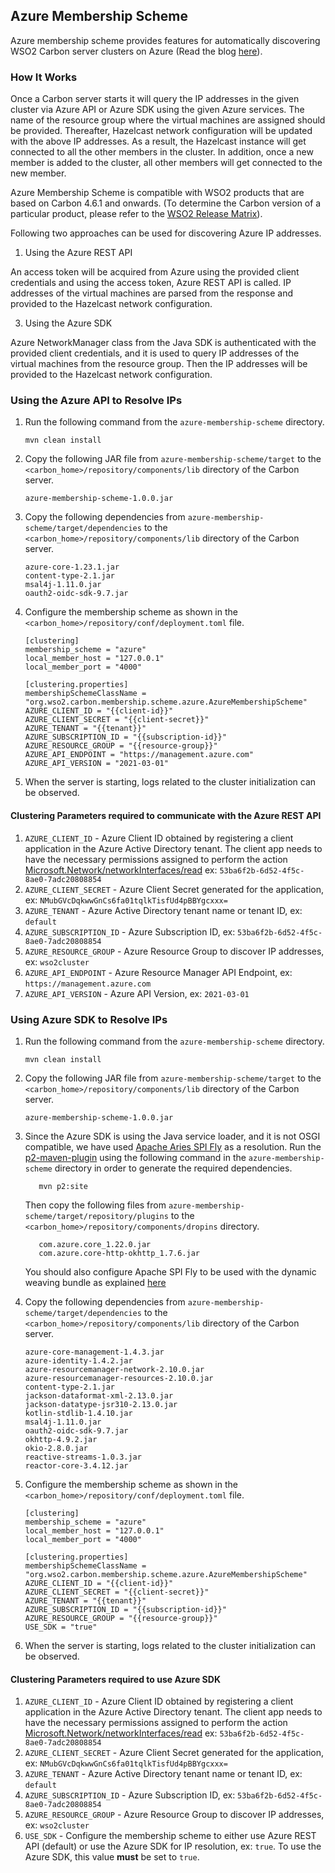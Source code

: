 ## Azure Membership Scheme

Azure membership scheme provides features for automatically discovering WSO2 Carbon server clusters on Azure (Read the blog [here](https://towardsdev.com/running-wso2-products-on-azure-with-azure-membership-scheme-3175113d8e10)).

### How It Works

Once a Carbon server starts it will query the IP addresses in the given cluster via Azure API or Azure SDK using the
given Azure services. The name of the resource group where the virtual machines are assigned should be provided.
Thereafter, Hazelcast network configuration will be updated with the above IP addresses. As a result, the Hazelcast
instance will get connected to all the other members in the cluster. In addition, once a new member is added to the
cluster, all other members will get connected to the new member.

Azure Membership Scheme is compatible with WSO2 products that are based on Carbon 4.6.1 and onwards. (To determine the
Carbon version of a particular product, please refer to
the [WSO2 Release Matrix](http://wso2.com/products/carbon/release-matrix/)).

Following two approaches can be used for discovering Azure IP addresses.

1. Using the Azure REST API

An access token will be acquired from Azure using the provided client credentials and using the access token, Azure REST
API is called. IP addresses of the virtual machines are parsed from the response and provided to the Hazelcast network
configuration.

3. Using the Azure SDK

Azure NetworkManager class from the Java SDK is authenticated with the provided client credentials, and it is used to
query IP addresses of the virtual machines from the resource group. Then the IP addresses will be provided to the
Hazelcast network configuration.

### Using the Azure API to Resolve IPs

1. Run the following command from the `azure-membership-scheme` directory.
   ```
   mvn clean install
   ```

2. Copy the following JAR file from `azure-membership-scheme/target` to the `<carbon_home>/repository/components/lib`
   directory of the Carbon server.
   ```
   azure-membership-scheme-1.0.0.jar
   ```

3. Copy the following dependencies from `azure-membership-scheme/target/dependencies` to the `<carbon_home>/repository/components/lib` directory of the Carbon server.
   ```
   azure-core-1.23.1.jar
   content-type-2.1.jar
   msal4j-1.11.0.jar
   oauth2-oidc-sdk-9.7.jar
   ```

4. Configure the membership scheme as shown in the `<carbon_home>/repository/conf/deployment.toml` file.

   ```
   [clustering]
   membership_scheme = "azure"
   local_member_host = "127.0.0.1"
   local_member_port = "4000"
      
   [clustering.properties]
   membershipSchemeClassName = "org.wso2.carbon.membership.scheme.azure.AzureMembershipScheme"
   AZURE_CLIENT_ID = "{{client-id}}"
   AZURE_CLIENT_SECRET = "{{client-secret}}"
   AZURE_TENANT = "{{tenant}}"
   AZURE_SUBSCRIPTION_ID = "{{subscription-id}}"
   AZURE_RESOURCE_GROUP = "{{resource-group}}"
   AZURE_API_ENDPOINT = "https://management.azure.com"
   AZURE_API_VERSION = "2021-03-01"
   ```

5. When the server is starting, logs related to the cluster initialization can be observed.

#### Clustering Parameters required to communicate with the Azure REST API

1. `AZURE_CLIENT_ID` - Azure Client ID obtained by registering a client application in the Azure Active Directory
   tenant. The client app needs to have the necessary permissions assigned to perform the action
   [Microsoft.Network/networkInterfaces/read](https://learn.microsoft.com/en-us/azure/role-based-access-control/resource-provider-operations#microsoftnetwork)
   ex: `53ba6f2b-6d52-4f5c-8ae0-7adc20808854`
2. `AZURE_CLIENT_SECRET` - Azure Client Secret generated for the application,
   ex: `NMubGVcDqkwwGnCs6fa01tqlkTisfUd4pBBYgcxxx=`
3. `AZURE_TENANT` - Azure Active Directory tenant name or tenant ID, ex: `default`
4. `AZURE_SUBSCRIPTION_ID` - Azure Subscription ID, ex: `53ba6f2b-6d52-4f5c-8ae0-7adc20808854`
5. `AZURE_RESOURCE_GROUP` - Azure Resource Group to discover IP addresses, ex: `wso2cluster`
6. `AZURE_API_ENDPOINT` - Azure Resource Manager API Endpoint, ex: `https://management.azure.com`
7. `AZURE_API_VERSION` - Azure API Version, ex: `2021-03-01`

### Using Azure SDK to Resolve IPs

1. Run the following command from the `azure-membership-scheme` directory.
   ```
   mvn clean install
   ```

2. Copy the following JAR file from `azure-membership-scheme/target` to the `<carbon_home>/repository/components/lib`
   directory of the Carbon server.
   ```
   azure-membership-scheme-1.0.0.jar
   ```

3. Since the Azure SDK is using the Java service loader, and it is not OSGI compatible, we have
   used [Apache Aries SPI Fly](https://aries.apache.org/documentation/modules/spi-fly.html) as a resolution. Run the
   [p2-maven-plugin](https://github.com/reficio/p2-maven-plugin) using the following command in
   the `azure-membership-scheme` directory in order to generate the required dependencies.
   ```
      mvn p2:site
   ```

   Then copy the following files from `azure-membership-scheme/target/repository/plugins` to
   the `<carbon_home>/repository/components/dropins` directory.
   ```
      com.azure.core_1.22.0.jar
      com.azure.core-http-okhttp_1.7.6.jar
   ```

   You should also configure Apache SPI Fly to be used with the dynamic weaving bundle as
   explained [here](https://aries.apache.org/documentation/modules/spi-fly.html#_usage_there_are_currently_two_ways_to_use_the_spi_fly_component)


4. Copy the following dependencies from `azure-membership-scheme/target/dependencies` to the `<carbon_home>/repository/components/lib` directory of the Carbon server.
   ```
   azure-core-management-1.4.3.jar
   azure-identity-1.4.2.jar
   azure-resourcemanager-network-2.10.0.jar
   azure-resourcemanager-resources-2.10.0.jar
   content-type-2.1.jar
   jackson-dataformat-xml-2.13.0.jar
   jackson-datatype-jsr310-2.13.0.jar
   kotlin-stdlib-1.4.10.jar
   msal4j-1.11.0.jar
   oauth2-oidc-sdk-9.7.jar
   okhttp-4.9.2.jar
   okio-2.8.0.jar
   reactive-streams-1.0.3.jar
   reactor-core-3.4.12.jar
   ```

5. Configure the membership scheme as shown in the `<carbon_home>/repository/conf/deployment.toml` file.

      ```
   [clustering]
   membership_scheme = "azure"
   local_member_host = "127.0.0.1"
   local_member_port = "4000"
   
   [clustering.properties]
   membershipSchemeClassName = "org.wso2.carbon.membership.scheme.azure.AzureMembershipScheme"
   AZURE_CLIENT_ID = "{{client-id}}"
   AZURE_CLIENT_SECRET = "{{client-secret}}"
   AZURE_TENANT = "{{tenant}}"
   AZURE_SUBSCRIPTION_ID = "{{subscription-id}}"
   AZURE_RESOURCE_GROUP = "{{resource-group}}"
   USE_SDK = "true"
   ```

6. When the server is starting, logs related to the cluster initialization can be observed.

#### Clustering Parameters required to use Azure SDK

1. `AZURE_CLIENT_ID` - Azure Client ID obtained by registering a client application in the Azure Active Directory
   tenant. The client app needs to have the necessary permissions assigned to perform the action
   [Microsoft.Network/networkInterfaces/read](https://learn.microsoft.com/en-us/azure/role-based-access-control/resource-provider-operations#microsoftnetwork)
   ex: `53ba6f2b-6d52-4f5c-8ae0-7adc20808854`
2. `AZURE_CLIENT_SECRET` - Azure Client Secret generated for the application,
   ex: `NMubGVcDqkwwGnCs6fa01tqlkTisfUd4pBBYgcxxx=`
3. `AZURE_TENANT` - Azure Active Directory tenant name or tenant ID, ex: `default`
4. `AZURE_SUBSCRIPTION_ID` - Azure Subscription ID, ex: `53ba6f2b-6d52-4f5c-8ae0-7adc20808854`
5. `AZURE_RESOURCE_GROUP` - Azure Resource Group to discover IP addresses, ex: `wso2cluster`
6. `USE_SDK` - Configure the membership scheme to either use Azure REST API (default) or use the Azure SDK for IP
   resolution, ex: `true`. To use the Azure SDK, this value **must** be set to `true`.
